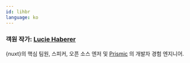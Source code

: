 ```yaml
---
id: lihbr
language: ko
---
```


### 객원 작가: [Lucie Haberer](https://lihbr.com/)

{nuxt}의 핵심 팀원, 스피커, 오픈 소스 엔저 및 [Prismic](https://prismic.io/) 의 개발자 경험 엔지니어.
